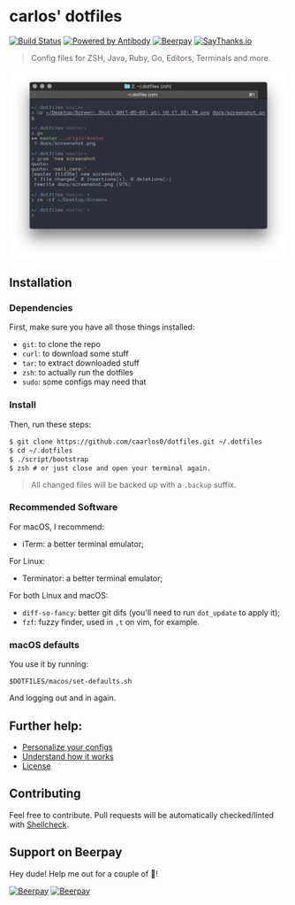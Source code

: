 # carlos' dotfiles

[![Build Status][tb]][tp]
[![Powered by Antibody][ab]][ap]
[![Beerpay](https://beerpay.io/caarlos0/dotfiles/badge.svg?style=flat-square)](https://beerpay.io/caarlos0/dotfiles)
[![SayThanks.io](https://img.shields.io/badge/SayThanks.io-%E2%98%BC-1EAEDB.svg?style=flat-square)](https://saythanks.io/to/caarlos0)

> Config files for ZSH, Java, Ruby, Go, Editors, Terminals and more.

![screenshot][scrn]

[ap]: https://github.com/getantibody/antibody
[ab]: https://img.shields.io/badge/powered%20by-antibody-blue.svg?style=flat-square
[tb]: https://img.shields.io/travis/caarlos0/dotfiles/master.svg?style=flat-square
[tp]: https://travis-ci.org/caarlos0/dotfiles
[scrn]: /docs/screenshot.png

## Installation

### Dependencies

First, make sure you have all those things installed:

- `git`: to clone the repo
- `curl`: to download some stuff
- `tar`: to extract downloaded stuff
- `zsh`: to actually run the dotfiles
- `sudo`: some configs may need that

### Install

Then, run these steps:

```console
$ git clone https://github.com/caarlos0/dotfiles.git ~/.dotfiles
$ cd ~/.dotfiles
$ ./script/bootstrap
$ zsh # or just close and open your terminal again.
```

> All changed files will be backed up with a `.backup` suffix.

### Recommended Software

For macOS, I recommend:

- iTerm: a better terminal emulator;

For Linux:

- Terminator: a better terminal emulator;

For both Linux and macOS:

- `diff-so-fancy`: better git difs (you'll need to run `dot_update` to apply it);
- `fzf`: fuzzy finder, used in `,t` on vim, for example.

### macOS defaults

You use it by running:

```console
$DOTFILES/macos/set-defaults.sh
```

And logging out and in again.

## Further help:

- [Personalize your configs](/docs/PERSONALIZATION.md)
- [Understand how it works](/docs/PHILOSOPHY.md)
- [License](/LICENSE.md)

## Contributing

Feel free to contribute. Pull requests will be automatically
checked/linted with [Shellcheck](https://github.com/koalaman/shellcheck).

## Support on Beerpay
Hey dude! Help me out for a couple of :beers:!

[![Beerpay](https://beerpay.io/caarlos0/dotfiles/badge.svg?style=beer-square)](https://beerpay.io/caarlos0/dotfiles)  [![Beerpay](https://beerpay.io/caarlos0/dotfiles/make-wish.svg?style=flat-square)](https://beerpay.io/caarlos0/dotfiles?focus=wish)
